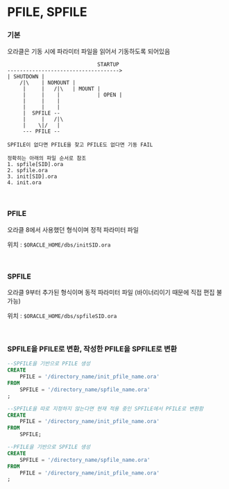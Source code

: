 PFILE, SPFILE
===

### 기본
오라클은 기동 시에 파라미터 파일을 읽어서 기동하도록 되어있음
```
                             STARTUP
------------------------------------>
| SHUTDOWN |
    /|\    | NOMOUNT |
     |     |   /|\   | MOUNT |
     |     |    |            | OPEN |
     |     |    |
     |     |    |
     |  SPFILE --
     |     |   /|\
     |    \|/   |
     --- PFILE --

SPFILE이 없다면 PFILE을 찾고 PFILE도 없다면 기동 FAIL

정확히는 아래의 파일 순서로 참조
1. spfile[SID].ora
2. spfile.ora
3. init[SID].ora
4. init.ora
```

<br>

### PFILE
오라클 8에서 사용했던 형식이며 정적 파라미터 파일

위치 : `$ORACLE_HOME/dbs/initSID.ora`

<br>

### SPFILE
오라클 9부터 추가된 형식이며 동적 파라미터 파일 (바이너리이기 때문에 직접 편집 불가능)

위치 : `$ORACLE_HOME/dbs/spfileSID.ora`

<br>

### SPFILE을 PFILE로 변환, 작성한 PFILE을 SPFILE로 변환
```sql
--SPFILE을 기반으로 PFILE 생성
CREATE
    PFILE = '/directory_name/init_pfile_name.ora'
FROM
    SPFILE = '/directory_name/spfile_name.ora'
;

--SPFILE을 따로 지정하지 않는다면 현재 적용 중인 SPFILE에서 PFILE로 변환함
CREATE
    PFILE = '/directory_name/init_pfile_name.ora'
FROM
    SPFILE;

--PFILE을 기반으로 SPFILE 생성
CREATE
    SPFILE = '/directory_name/spfile_name.ora'
FROM
    PFILE = '/directory_name/init_pfile_name.ora'
;
```

<br>
